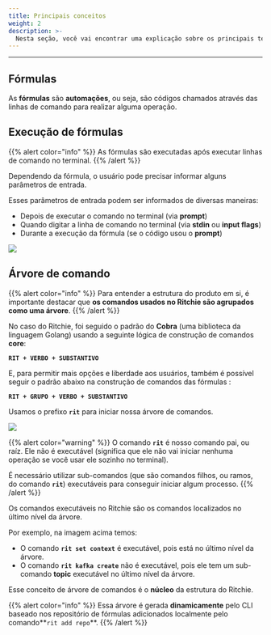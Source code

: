 ```yaml
---
title: Principais conceitos
weight: 2
description: >-
  Nesta seção, você vai encontrar uma explicação sobre os principais termos e expressões usados na doc e/ou no Ritchie.
---
```


---

## Fórmulas

As **fórmulas** são **automações**, ou seja, são códigos chamados através das linhas de comando para realizar alguma operação.

## **Execução de fórmulas**

{{% alert color="info" %}}
As fórmulas são executadas após executar linhas de comando no terminal.
{{% /alert %}}

Dependendo da fórmula, o usuário pode precisar informar alguns parâmetros de entrada.

Esses parâmetros de entrada podem ser informados de diversas maneiras:

* Depois de executar o comando no terminal \(via **prompt**\)
* Quando digitar a linha de comando no terminal \(via **stdin** ou **input flags**\)
* Durante a execução da fórmula \(se o código usou o **prompt**\)

![](/start-end-ritchie.jpg)







## Árvore de comando

{{% alert color="info" %}}
Para entender a estrutura do produto em si, é importante destacar que **os comandos usados no Ritchie são agrupados como uma árvore**. 
{{% /alert %}}

No caso do Ritchie, foi seguido o padrão do **Cobra** \(uma biblioteca da linguagem Golang\) usando a seguinte lógica de construção de comandos **core**:

**`RIT + VERBO + SUBSTANTIVO`**

E, para permitir mais opções e liberdade aos usuários, também é possível seguir o padrão abaixo na construção de comandos das fórmulas :

**`RIT + GRUPO + VERBO + SUBSTANTIVO`**

Usamos o prefixo **`rit`** para iniciar nossa árvore de comandos.

![](/arvore-rit%20%281%29%20%281%29.png)

{{% alert color="warning" %}}
O comando **`rit`** é nosso comando pai, ou raíz. Ele não é executável \(significa que ele não vai iniciar nenhuma operação se você usar ele sozinho no terminal\).   
  
É necessário utilizar sub-comandos \(que são comandos filhos, ou ramos, do comando **`rit`**\) executáveis para conseguir iniciar algum processo.
{{% /alert %}}

Os comandos executáveis no Ritchie são os comandos localizados no último nível da árvore.  
  
Por exemplo, na imagem acima temos: 

* O comando **`rit set context`** é executável, pois está no último nível da árvore.
* O comando **`rit kafka create`** não é executável, pois ele tem um sub-comando **topic** executável no último nível da árvore.

Esse conceito de árvore de comandos é o **núcleo** da estrutura do Ritchie. 

{{% alert color="info" %}}
Essa árvore é gerada **dinamicamente** pelo CLI baseado nos repositório de fórmulas adicionados localmente  pelo comando**`rit add repo`**.
{{% /alert %}}
